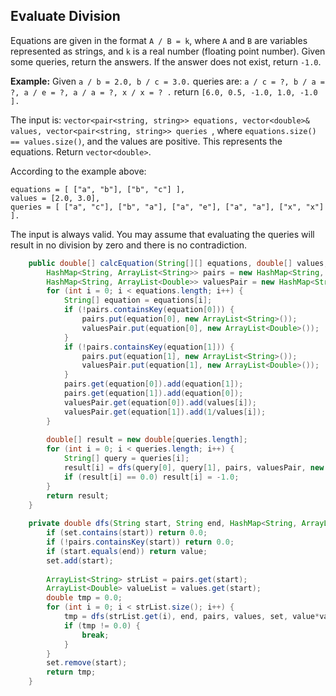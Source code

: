 ## Evaluate Division

Equations are given in the format `A / B = k`, where `A` and `B` are variables represented as strings, and `k` is a real number (floating point number). Given some queries, return the answers. If the answer does not exist, return `-1.0`.

**Example:**
Given `a / b = 2.0, b / c = 3.0.` 
queries are: `a / c = ?, b / a = ?, a / e = ?, a / a = ?, x / x = ? .` 
return `[6.0, 0.5, -1.0, 1.0, -1.0 ].`

The input is: `vector<pair<string, string>> equations, vector<double>& values, vector<pair<string, string>> queries `, where `equations.size() == values.size()`, and the values are positive. This represents the equations. Return `vector<double>`.

According to the example above:

```
equations = [ ["a", "b"], ["b", "c"] ],
values = [2.0, 3.0],
queries = [ ["a", "c"], ["b", "a"], ["a", "e"], ["a", "a"], ["x", "x"] ]. 
```



The input is always valid. You may assume that evaluating the queries will result in no division by zero and there is no contradiction.



```java
    public double[] calcEquation(String[][] equations, double[] values, String[][] queries) {
        HashMap<String, ArrayList<String>> pairs = new HashMap<String, ArrayList<String>>();
        HashMap<String, ArrayList<Double>> valuesPair = new HashMap<String, ArrayList<Double>>();
        for (int i = 0; i < equations.length; i++) {
            String[] equation = equations[i];
            if (!pairs.containsKey(equation[0])) {
                pairs.put(equation[0], new ArrayList<String>());
                valuesPair.put(equation[0], new ArrayList<Double>());
            }
            if (!pairs.containsKey(equation[1])) {
                pairs.put(equation[1], new ArrayList<String>());
                valuesPair.put(equation[1], new ArrayList<Double>());
            }
            pairs.get(equation[0]).add(equation[1]);
            pairs.get(equation[1]).add(equation[0]);
            valuesPair.get(equation[0]).add(values[i]);
            valuesPair.get(equation[1]).add(1/values[i]);
        }
        
        double[] result = new double[queries.length];
        for (int i = 0; i < queries.length; i++) {
            String[] query = queries[i];
            result[i] = dfs(query[0], query[1], pairs, valuesPair, new HashSet<String>(), 1.0);
            if (result[i] == 0.0) result[i] = -1.0;
        }
        return result;
    }
    
    private double dfs(String start, String end, HashMap<String, ArrayList<String>> pairs, HashMap<String, ArrayList<Double>> values, HashSet<String> set, double value) {
        if (set.contains(start)) return 0.0;
        if (!pairs.containsKey(start)) return 0.0;
        if (start.equals(end)) return value;
        set.add(start);
        
        ArrayList<String> strList = pairs.get(start);
        ArrayList<Double> valueList = values.get(start);
        double tmp = 0.0;
        for (int i = 0; i < strList.size(); i++) {
            tmp = dfs(strList.get(i), end, pairs, values, set, value*valueList.get(i));
            if (tmp != 0.0) {
                break;
            }
        }
        set.remove(start);
        return tmp;
    }
```

